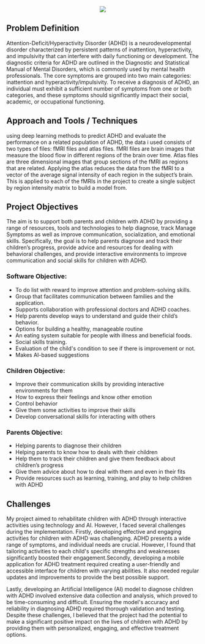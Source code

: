 
<p align="center">
<img align="center" src="https://github.com/user-attachments/assets/bd44cd19-c5e7-463f-a045-4d87cd806e58" > </p>

## Problem Definition 
Attention-Deficit/Hyperactivity Disorder (ADHD) is a neurodevelopmental disorder characterized by persistent patterns of inattention, hyperactivity, and impulsivity that can interfere with daily functioning or development. The diagnostic criteria for ADHD are outlined in the Diagnostic and Statistical Manual of Mental Disorders, which is commonly used by mental health professionals. The core symptoms are grouped into two main categories: inattention and hyperactivity/impulsivity. To receive a diagnosis of ADHD, an individual must exhibit a sufficient number of symptoms from one or both categories, and these symptoms should significantly impact their social, academic, or occupational functioning.
## Approach and Tools / Techniques 
 using deep learning methods to predict ADHD and evaluate the performance on a related population of ADHD, the data i used consists of two types of files: fMRI files and atlas files. fMRI files are brain images that measure the blood flow in different regions of the brain over time. Atlas files are three dimensional images that group sections of the fMRI as regions that are related. Applying the atlas reduces the data from the fMRI to a vector of the average signal intensity of each region in the subject’s brain. This is applied to each of the fMRIs in the project to create a single subject by region intensity matrix to build a model from.
## Project Objectives
The aim is to support both parents and children with ADHD by providing a range of resources, tools and technologies to help diagnose, track Manage Symptoms as well as improve communication, socialization, and emotional skills. Specifically, the goal is to help parents diagnose and track their children’s progress, provide advice and resources for dealing with behavioral challenges, and provide interactive environments to improve communication and social skills for children with ADHD.
### Software Objective:
* To do list with reward to improve attention and problem-solving skills.
* Group that facilitates communication between families and the application.
* Supports collaboration with professional doctors and ADHD coaches.
* Help parents develop ways to understand and guide their child’s behavior.
* Options for building a healthy, manageable routine
* An eating system suitable for people with illness and beneficial foods.
* Social skills training.
* Evaluation of the child's condition to see if there is improvement or not.
* Makes AI-based suggestions
### Children Objective:
* Improve their communication skills by providing interactive environments for them
* How to express their feelings and know other emotion
* Control behavior
* Give them some activities to improve their skills
* Develop conversational skills for interacting with others
### Parents Objective:
* Helping parents to diagnose their children
* Helping parents to know how to deals with their children 
* Help them to track their children and give them feedback about children’s progress
* Give them advice about how to deal with them and even in their fits
* Provide resources such as learning, training, and play to help children with ADHD
## Challenges
My project aimed to rehabilitate children with ADHD through interactive activities using technology and AI. However, I faced several challenges during the implementation. Firstly, developing effective and engaging activities for children with ADHD was challenging. ADHD presents a wide range of symptoms, and individual needs are crucial. However, I found that tailoring activities to each child's specific strengths and weaknesses significantly boosted their engagement.Secondly, developing a mobile application for ADHD treatment required creating a user-friendly and accessible interface for children with varying abilities. It also needed regular updates and improvements to provide the best possible support.

Lastly, developing an Artificial Intelligence (AI) model to diagnose children with ADHD involved extensive data collection and analysis, which proved to be time-consuming and difficult. Ensuring the model's accuracy and reliability in diagnosing ADHD required thorough validation and testing. Despite these challenges, I believed that the project had the potential to make a significant positive impact on the lives of children with ADHD by providing them with personalized, engaging, and effective treatment options.



